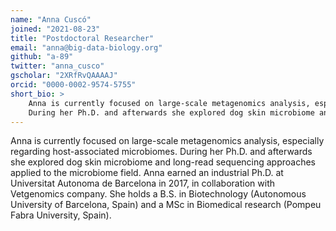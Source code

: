 ```yaml
---
name: "Anna Cuscó"
joined: "2021-08-23"
title: "Postdoctoral Researcher"
email: "anna@big-data-biology.org"
github: "a-89"
twitter: "anna_cusco"
gscholar: "2XRfRvQAAAAJ"
orcid: "0000-0002-9574-5755"
short_bio: >
    Anna is currently focused on large-scale metagenomics analysis, especially regarding host-associated microbiomes. 
    During her Ph.D. and afterwards she explored dog skin microbiome and long-read sequencing approaches applied to the microbiome field. 
---
```


Anna is currently focused on large-scale metagenomics analysis, especially regarding host-associated microbiomes. 
During her Ph.D. and afterwards she explored dog skin microbiome and long-read sequencing approaches applied to 
the microbiome field. Anna earned an industrial Ph.D. at Universitat Autonoma de Barcelona in 2017, in collaboration 
with Vetgenomics company. She holds a B.S. in Biotechnology (Autonomous University of Barcelona, Spain) and a MSc in 
Biomedical research (Pompeu Fabra University, Spain).
